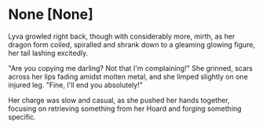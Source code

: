 # None [None]
Lyva growled right back, though with considerably more, mirth, as her dragon form coiled, spiralled and shrank down to a gleaming glowing figure, her tail lashing excitedly.     

"Are you copying me darling? Not that I'm complaining!" She grinned, scars across her lips fading amidst molten metal, and she limped slightly on one injured leg. "Fine, I'll end you absolutely!"    

Her charge was slow and casual, as she pushed her hands together, focusing on retrieving something from her Hoard and forging something specific.
